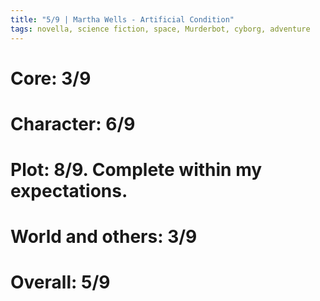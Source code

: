 ```yaml
---
title: "5/9 | Martha Wells - Artificial Condition"
tags: novella, science fiction, space, Murderbot, cyborg, adventure
---
```


# Core: 3/9


# Character: 6/9


# Plot: 8/9. Complete within my expectations.


# World and others: 3/9


# Overall: 5/9


